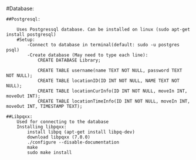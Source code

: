 #Database:

	##Postgresql:
	
		Uses Postgressql database. Can be installed on linux (sudo apt-get install postgresql)
		#Setup:
			-Connect to database in terminal(default: sudo -u postgres psql)
			-Create database (May need to type each line):
				CREATE DATABASE Library;
        
				CREATE TABLE username(name TEXT NOT NULL, password TEXT NOT NULL);
				CREATE TABLE locationID(ID INT NOT NULL, NAME TEXT NOT NULL);
				CREATE TABLE locationCurInfo(ID INT NOT NULL, moveIn INT, moveOut INT);
				CREATE TABLE locationTimeInfo(ID INT NOT NULL, moveIn INT, moveOut INT, TIMESTAMP TEXT); 
    
	##Libpqxx:
		Used for connecting to the database
		Installing libpqxx:
			install libpq (apt-get install libpq-dev)
			download libpqxx (7.0.0)
			./configure --disable-documentation
			make
			sudo make install
